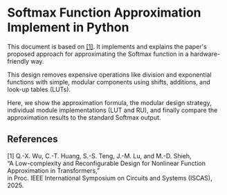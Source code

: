# Softmax Function Approximation Implement in Python

This document is based on [[1]](#references). 
It implements and explains the paper's proposed approach for approximating the Softmax function in a hardware-friendly way.

This design removes expensive operations like division and exponential functions with simple, modular components using shifts, additions, and look-up tables (LUTs).

Here, we show the approximation formula, the modular design strategy, individual module implementations (LUT and RU), and finally compare the approximation results to the standard Softmax output.

## References

[1] Q.-X. Wu, C.-T. Huang, S.-S. Teng, J.-M. Lu, and M.-D. Shieh,  
“A Low-complexity and Reconfigurable Design for Nonlinear Function Approximation in Transformers,”  
in Proc. IEEE International Symposium on Circuits and Systems (ISCAS), 2025.